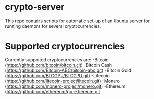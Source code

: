 # crypto-server
This repo contains scripts for automatic set-up of an Ubuntu server for running daemons for several cryptocurrencies.

# Supported cryptocurrencies
Currently supported cryptocurrencies are:
-Bitcoin (https://github.com/bitcoin/bitcoin.git)
-Bitcoin Cash (https://github.com/Bitcoin-ABC/bitcoin-abc.git)
-Bitcoin Gold (https://github.com/BTCGPU/BTCGPU.git)
-Litecoin (https://github.com/litecoin-project/litecoin.git)
-Monero (https://github.com/monero-project/monero.git)
-Ethereum (https://github.com/ethereum/go-ethereum.git
